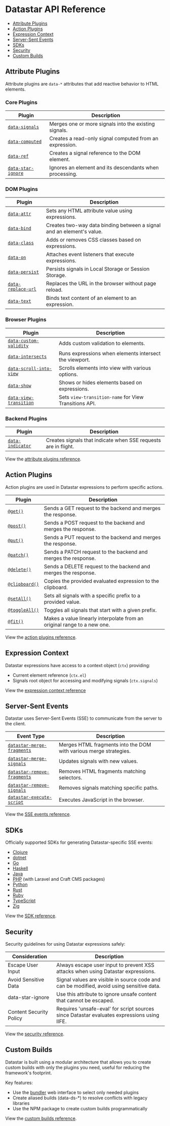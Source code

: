 # Datastar API Reference

- [Attribute Plugins](#attribute-plugins)
- [Action Plugins](#action-plugins)
- [Expression Context](#expression-context)
- [Server-Sent Events](#server-sent-events)
- [SDKs](#sdks)
- [Security](#security)
- [Custom Builds](#custom-builds)

## Attribute Plugins

Attribute plugins are `data-*` attributes that add reactive behavior to HTML elements.

### Core Plugins

| Plugin | Description |
|--------|-------------|
| [`data-signals`](/reference/attribute_plugins#data-signals) | Merges one or more signals into the existing signals. |
| [`data-computed`](/reference/attribute_plugins#data-computed) | Creates a read-only signal computed from an expression. |
| [`data-ref`](/reference/attribute_plugins#data-ref) | Creates a signal reference to the DOM element. |
| [`data-star-ignore`](/reference/attribute_plugins#data-star-ignore) | Ignores an element and its descendants when processing. |

### DOM Plugins

| Plugin | Description |
|--------|-------------|
| [`data-attr`](/reference/attribute_plugins#data-attr) | Sets any HTML attribute value using expressions. |
| [`data-bind`](/reference/attribute_plugins#data-bind) | Creates two-way data binding between a signal and an element's value. |
| [`data-class`](/reference/attribute_plugins#data-class) | Adds or removes CSS classes based on expressions. |
| [`data-on`](/reference/attribute_plugins#data-on) | Attaches event listeners that execute expressions. |
| [`data-persist`](/reference/attribute_plugins#data-persist) | Persists signals in Local Storage or Session Storage. |
| [`data-replace-url`](/reference/attribute_plugins#data-replace-url) | Replaces the URL in the browser without page reload. |
| [`data-text`](/reference/attribute_plugins#data-text) | Binds text content of an element to an expression. |

### Browser Plugins

| Plugin | Description |
|--------|-------------|
| [`data-custom-validity`](/reference/attribute_plugins#data-custom-validity) | Adds custom validation to elements. |
| [`data-intersects`](/reference/attribute_plugins#data-intersects) | Runs expressions when elements intersect the viewport. |
| [`data-scroll-into-view`](/reference/attribute_plugins#data-scroll-into-view) | Scrolls elements into view with various options. |
| [`data-show`](/reference/attribute_plugins#data-show) | Shows or hides elements based on expressions. |
| [`data-view-transition`](/reference/attribute_plugins#data-view-transition) | Sets `view-transition-name` for View Transitions API. |

### Backend Plugins

| Plugin | Description |
|--------|-------------|
| [`data-indicator`](/reference/attribute_plugins#data-indicator) | Creates signals that indicate when SSE requests are in flight. |

View the [attribute plugins reference](/reference/attribute_plugins).

## Action Plugins

Action plugins are used in Datastar expressions to perform specific actions.

| Plugin | Description |
|--------|-------------|
| [`@get()`](/reference/action_plugins#get) | Sends a GET request to the backend and merges the response. |
| [`@post()`](/reference/action_plugins#post) | Sends a POST request to the backend and merges the response. |
| [`@put()`](/reference/action_plugins#put) | Sends a PUT request to the backend and merges the response. |
| [`@patch()`](/reference/action_plugins#patch) | Sends a PATCH request to the backend and merges the response. |
| [`@delete()`](/reference/action_plugins#delete) | Sends a DELETE request to the backend and merges the response. |
| [`@clipboard()`](/reference/action_plugins#clipboard) | Copies the provided evaluated expression to the clipboard. |
| [`@setAll()`](/reference/action_plugins#setall) | Sets all signals with a specific prefix to a provided value. |
| [`@toggleAll()`](/reference/action_plugins#toggleall) | Toggles all signals that start with a given prefix. |
| [`@fit()`](/reference/action_plugins#fit) | Makes a value linearly interpolate from an original range to a new one. |

View the [action plugins reference](/reference/action_plugins).

## Expression Context

Datastar expressions have access to a context object (`ctx`) providing:
- Current element reference (`ctx.el`)
- Signals root object for accessing and modifying signals (`ctx.signals`)

View the [expression context reference](/reference/expression_context)

## Server-Sent Events

Datastar uses Server-Sent Events (SSE) to communicate from the server to the client.

| Event Type | Description |
|------------|-------------|
| [`datastar-merge-fragments`](/reference/sse_events#datastar-merge-fragments) | Merges HTML fragments into the DOM with various merge strategies. |
| [`datastar-merge-signals`](/reference/sse_events#datastar-merge-signals) | Updates signals with new values. |
| [`datastar-remove-fragments`](/reference/sse_events#datastar-remove-fragments) | Removes HTML fragments matching selectors. |
| [`datastar-remove-signals`](/reference/sse_events#datastar-remove-signals) | Removes signals matching specific paths. |
| [`datastar-execute-script`](/reference/sse_events#datastar-execute-script) | Executes JavaScript in the browser. |

View the [SSE events reference](/reference/sse_events).

## SDKs

Officially supported SDKs for generating Datastar-specific SSE events:
- [Clojure](/reference/sdks#clojure)
- [dotnet](/reference/sdks#dotnet)
- [Go](/reference/sdks#go)
- [Haskell](/reference/sdks#haskell)
- [Java](/reference/sdks#java)
- [PHP](/reference/sdks#php) (with Laravel and Craft CMS packages)
- [Python](/reference/sdks#python)
- [Rust](/reference/sdks#rust)
- [Ruby](/reference/sdks#ruby)
- [TypeScript](/reference/sdks#typescript)
- [Zig](/reference/sdks#zig)

View the [SDK reference](/reference/sdks).

## Security

Security guidelines for using Datastar expressions safely:

| Consideration | Description |
|---------------|-------------|
| Escape User Input | Always escape user input to prevent XSS attacks when using Datastar expressions. |
| Avoid Sensitive Data | Signal values are visible in source code and can be modified, avoid using sensitive data. |
| data-star-ignore | Use this attribute to ignore unsafe content that cannot be escaped. |
| Content Security Policy | Requires 'unsafe-eval' for script sources since Datastar evaluates expressions using IIFE. |

View the [security reference](/reference/security).

## Custom Builds

Datastar is built using a modular architecture that allows you to create custom builds with only the plugins you need, useful for reducing the framework's footprint.

Key features:
- Use the [bundler](/bundler) web interface to select only needed plugins
- Create aliased builds (data-ds-*) to resolve conflicts with legacy libraries
- Use the NPM package to create custom builds programmatically

View the [custom builds reference](/reference/custom_builds).
